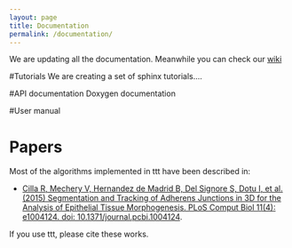```yaml
---
layout: page
title: Documentation
permalink: /documentation/
---
```

We are updating all the documentation. Meanwhile you can check our [wiki](https://github.com/HatiniLab/ttt/wiki)

#Tutorials
We are creating a set of sphinx tutorials....

#API documentation
Doxygen documentation

#User manual

# Papers

Most of the algorithms implemented in ttt have been described in:

- [Cilla R, Mechery V, Hernandez de Madrid B, Del Signore S, Dotu I, et al. (2015) Segmentation and Tracking of Adherens Junctions in 3D for the Analysis of Epithelial Tissue Morphogenesis. PLoS Comput Biol 11(4): e1004124. doi: 10.1371/journal.pcbi.1004124](http://journals.plos.org/ploscompbiol/article?id=10.1371/journal.pcbi.1004124).

If you use ttt, please cite these works.
